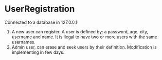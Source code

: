 # UserRegistration
Connected to a database in 127.0.0.1

1. A new user can register. A user is defined by: a password, age, city, username and name. It is ilegal to have two or more users with the same usernames.
2. Admin user, can erase and seek users by their definition. Modification is implementing in few days.
